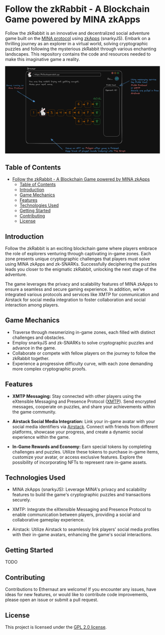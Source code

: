 # Follow the zkRabbit - A Blockchain Game powered by MINA zkApps

Follow the zkRabbit is an innovative and decentralized social adventure game built on the [MINA protocol](https://minaprotocol.com/) using [zkApps](https://docs.minaprotocol.com/zkapps) (snarkyJS). Embark on a thrilling journey as an explorer in a virtual world, solving cryptographic puzzles and following the mysterious zkRabbit through various enchanting landscapes. This repository contains the code and resources needed to make this imaginative game a reality.

![General overview](images/followthezkrabbit.png)

## Table of Contents

- [Follow the zkRabbit - A Blockchain Game powered by MINA zkApps](#follow-the-zkrabbit---a-blockchain-game-powered-by-mina-zkapps)
  - [Table of Contents](#table-of-contents)
  - [Introduction](#introduction)
  - [Game Mechanics](#game-mechanics)
  - [Features](#features)
  - [Technologies Used](#technologies-used)
  - [Getting Started](#getting-started)
  - [Contributing](#contributing)
  - [License](#license)

## Introduction

Follow the zkRabbit is an exciting blockchain game where players embrace the role of explorers venturing through captivating in-game zones. Each zone presents unique cryptographic challenges that players must solve using MINA zkApps and zk-SNARKs. Successfully deciphering the puzzles leads you closer to the enigmatic zkRabbit, unlocking the next stage of the adventure.

The game leverages the privacy and scalability features of MINA zkApps to ensure a seamless and secure gaming experience. In addition, we've integrated various protocols and services like XMTP for communication and Airstack for social media integration to foster collaboration and social interaction among players.

## Game Mechanics

- Traverse through mesmerizing in-game zones, each filled with distinct challenges and obstacles.
- Employ snarkyJS and zk-SNARKs to solve cryptographic puzzles and advance in the game.
- Collaborate or compete with fellow players on the journey to follow the zkRabbit together.
- Experience a progressive difficulty curve, with each zone demanding more complex cryptographic proofs.

## Features

- **XMTP Messaging:** Stay connected with other players using the eXtensible Messaging and Presence Protocol ([XMTP](https://xmtp.org/)). Send encrypted messages, cooperate on puzzles, and share your achievements within the game community.

- **Airstack Social Media Integration:** Link your in-game avatar with your social media identifiers via [Airstack](https://www.airstack.xyz/). Connect with friends from different platforms, showcase your progress, and create a dynamic social experience within the game.

- **In-Game Rewards and Economy:** Earn special tokens by completing challenges and puzzles. Utilize these tokens to purchase in-game items, customize your avatar, or access exclusive features. Explore the possibility of incorporating NFTs to represent rare in-game assets.

## Technologies Used

- MINA zkApps (snarkyJS): Leverage MINA's privacy and scalability features to build the game's cryptographic puzzles and transactions securely.

- XMTP: Integrate the eXtensible Messaging and Presence Protocol to enable communication between players, providing a social and collaborative gameplay experience.

- Airstack: Utilize Airstack to seamlessly link players' social media profiles with their in-game avatars, enhancing the game's social interactions.

## Getting Started

TODO

## Contributing

Contributions to Ethernaut are welcome! If you encounter any issues, have ideas for new features, or would like to contribute code improvements, please open an issue or submit a pull request.

## License

This project is licensed under the [GPL 2.0 license](./LICENSE).
